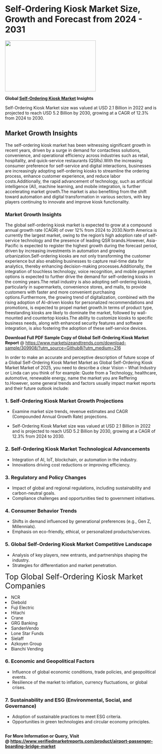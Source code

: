 <H1>Self-Ordering Kiosk Market Size, Growth and Forecast from 2024 - 2031</H1><img class="aligncenter size-medium wp-image-584254" src="https://thirdeyenews.in/wp-content/uploads/2024/09/Global-Market-Research-300x168.jpeg" alt="" width="300" height="168" /><p><strong>Global&nbsp;<a href="https://www.marketsizeandtrends.com/download-sample/309908/?utm_source=Github8j?utm_medium=216">Self-Ordering Kiosk Market</a> Insights</strong></p><p>Self-Ordering Kiosk Market size was valued at USD 2.1 Billion in 2022 and is projected to reach USD 5.2 Billion by 2030, growing at a CAGR of 12.3% from 2024 to 2030.</p><p><h2>Market Growth Insights</h2> The self-ordering kiosk market has been witnessing significant growth in recent years, driven by a surge in demand for contactless solutions, convenience, and operational efficiency across industries such as retail, hospitality, and quick-service restaurants (QSRs).With the increasing consumer preference for self-service and digital interactions, businesses are increasingly adopting self-ordering kiosks to streamline the ordering process, enhance customer experience, and reduce labor costs.Additionally, the rapid advancement of technology, such as artificial intelligence (AI), machine learning, and mobile integration, is further accelerating market growth.The market is also benefiting from the shift toward automation and digital transformation in various sectors, with key players continuing to innovate and improve kiosk functionality.<h3>Market Growth Insights</h3> The global self-ordering kiosk market is expected to grow at a compound annual growth rate (CAGR) of over 12% from 2024 to 2030.North America is currently the largest market, owing to the region’s high adoption rate of self-service technology and the presence of leading QSR brands.However, Asia-Pacific is expected to register the highest growth during the forecast period, driven by increasing investments in automation and growing urbanization.Self-ordering kiosks are not only transforming the customer experience but also enabling businesses to capture real-time data for analytics, thereby enhancing decision-making processes.Additionally, the integration of touchless technology, voice recognition, and mobile payment options is expected to further drive the demand for self-ordering kiosks in the coming years.The retail industry is also adopting self-ordering kiosks, particularly in supermarkets, convenience stores, and malls, to provide customers with faster and more convenient purchasing options.Furthermore, the growing trend of digitalization, combined with the rising adoption of AI-driven kiosks for personalized recommendations and promotions, is expected to propel market growth.In terms of product type, freestanding kiosks are likely to dominate the market, followed by wall-mounted and countertop kiosks.The ability to customize kiosks to specific business needs, along with enhanced security features and software integration, is also fostering the adoption of these self-service devices.<p><span class=""><strong>Download Full PDF Sample Copy of Global Self-Ordering Kiosk Market Report</strong> @ <a href="https://www.marketsizeandtrends.com/download-sample/309908/?utm_source=Github8j?utm_medium=216" target="_blank">https://www.marketsizeandtrends.com/download-sample/309908/?utm_source=Github8j?utm_medium=216</a></span></p><p>In order to make an accurate and perceptive description of future scope of a Global&nbsp;Self-Ordering Kiosk Market Market as Global&nbsp;Self-Ordering Kiosk Market Market of 2025, you need to describe a clear Vision &ndash; What Industry or Linda can you think of for example: Quote from a Technology, healthcare, automotive, renewable energy, name the market you are Reffering to.However, some general trends and factors usually impact market reports and their future outlook include:</p><h3>1.&nbsp;<strong>Self-Ordering Kiosk Market Growth Projections</strong></h3><ul><li>Examine market size trends, revenue estimates and CAGR (Compounded Annual Growth Rate) projections.</li><li><p>Self-Ordering Kiosk Market size was valued at USD 2.1 Billion in 2022 and is projected to reach USD 5.2 Billion by 2030, growing at a CAGR of 12.3% from 2024 to 2030.</p></li></ul><h3>2.&nbsp;<strong>Self-Ordering Kiosk Market Technological Advancements</strong></h3><ul><li>Integration of AI, IoT, blockchain, or automation in the industry.</li><li>Innovations driving cost reductions or improving efficiency.</li></ul><h3>3.&nbsp;<strong>Regulatory and Policy Changes</strong></h3><ul><li>Impact of global and regional regulations, including sustainability and carbon-neutral goals.</li><li>Compliance challenges and opportunities tied to government initiatives.</li></ul><h3>4.&nbsp;<strong>Consumer Behavior Trends</strong></h3><ul><li>Shifts in demand influenced by generational preferences (e.g., Gen Z, Millennials).</li><li>Emphasis on eco-friendly, ethical, or personalized products/services.</li></ul><h3>5.&nbsp;<strong>Global Self-Ordering Kiosk Market Competitive Landscape</strong></h3><ul><li>Analysis of key players, new entrants, and partnerships shaping the industry.</li><li>Strategies for differentiation and market penetration.</li></ul><p data-pm-slice="1 1 []"><span style="color: inherit; font-family: inherit; font-size: 25px;">Top Global Self-Ordering Kiosk Market Companies</span></p><div class="" data-test-id=""><p><li>NCR</li><li> Diebold</li><li> Fuji Electric</li><li> Hitachi</li><li> Crane</li><li> GRG Banking</li><li> SandenVendo</li><li> Lone Star Funds</li><li> Sielaff</li><li> Azkoyen Group</li><li> Bianchi Vending</li></p></div><h3>6.&nbsp;<strong>Economic and Geopolitical Factors</strong></h3><ul><li>Influence of global economic conditions, trade policies, and geopolitical events.</li><li>Resilience of the market to inflation, currency fluctuations, or global crises.</li></ul><h3>7.&nbsp;<strong>Sustainability and ESG (Environmental, Social, and Governance)</strong></h3><ul><li>Adoption of sustainable practices to meet ESG criteria.</li><li>Opportunities in green technologies and circular economy principles.</li></ul><h2><strong style="font-size: 14px;">For More Information or Query, Visit @&nbsp;</strong><a style="background-color: #ffffff; font-size: 14px;" href="https://www.marketsizeandtrends.com/report/self-ordering-kiosk-market/" target="_blank">https://www.verifiedmarketreports.com/product/airport-passenger-boarding-bridge-market</a></h2>